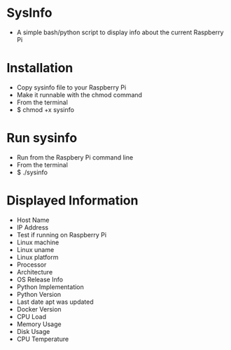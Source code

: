 # SysInfo
* A simple bash/python script to display info about the current Raspberry Pi

# Installation
* Copy sysinfo file to your Raspberry Pi
* Make it runnable with the chmod command
* From the terminal
* $ chmod +x sysinfo

# Run sysinfo
* Run from the Raspbery Pi command line
* From the terminal
* $ ./sysinfo

# Displayed Information
* Host Name
* IP Address
* Test if running on Raspberry Pi
* Linux machine
* Linux uname
* Linux platform
* Processor
* Architecture
* OS Release Info
* Python Implementation
* Python Version
* Last date apt was updated
* Docker Version
* CPU Load
* Memory Usage
* Disk Usage
* CPU Temperature


